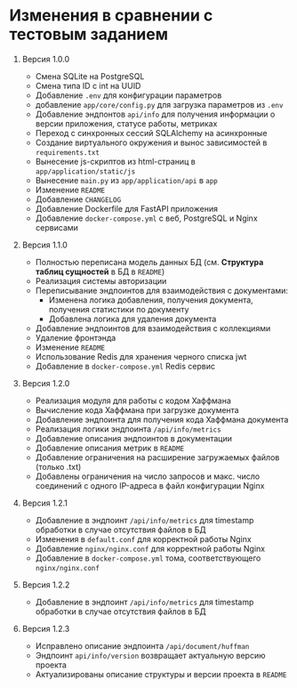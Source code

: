 # Изменения в сравнении с тестовым заданием
1. Версия 1.0.0
    * Смена SQLite на PostgreSQL
    * Смена типа ID с int на UUID
    * Добавление `.env` для конфигурации параметров
    * добавление `app/core/config.py` для загрузка параметров из `.env`
    * Добавление эндпонтов `api/info` для получения информации о версии приложения, статусе работы, метриках
    * Переход с синхронных сессий SQLAlchemy на асинхронные
    * Создание виртуального окружения и вынос зависимостей в `requirements.txt`
    * Вынесение js-скриптов из html-страниц в `app/application/static/js`
    * Вынесение `main.py` из `app/application/api` в `app`
    * Изменение `README`
    * Добавление `CHANGELOG`
    * Добавление Dockerfile для FastAPI приложения
    * Добавление `docker-compose.yml` с веб, PostgreSQL и Nginx сервисами

2. Версия 1.1.0
    * Полностью переписана модель данных БД (см. <b>Структура таблиц сущностей</b> в БД в `README`)
    * Реализация системы авторизации
    * Переписывание эндпоинтов для взаимодействия с документами:
        * Изменена логика добавления, получения документа, получения статистики по документу
        * Добавлена логика для удаления документа
    * Добавление эндпоинтов для взаимодействия с коллекциями
    * Удаление фронтэнда
    * Изменение `README`
    * Использование Redis для хранения черного списка jwt
    * Добавление в `docker-compose.yml` Redis сервис

3. Версия 1.2.0
    * Реализация модуля для работы с кодом Хаффмана
    * Вычисление кода Хаффмана при загрузке документа
    * Добавление эндпоинта для получения кода Хаффмана документа
    * Реализация логики эндпоинта `/api/info/metrics`
    * Добавление описания эндпоинтов в документации
    * Добавление описания метрик в `README`
    * Добавление ограничения на расширение загружаемых файлов (только .txt)
    * Добавлены ограничения на число запросов и макс. число соединений с одного IP-адреса в файл конфигурации Nginx

4. Версия 1.2.1
    * Добавление в эндпоинт `/api/info/metrics` для timestamp обработки в случае отсутствия файлов в БД
    * Изменения в `default.conf` для корректной работы Nginx
    * Добавление `nginx/nginx.conf` для корректной работы Nginx
    * Добавление в `docker-compose.yml` тома, соответствующего `nginx/nginx.conf`

5. Версия 1.2.2
    * Добавление в эндпоинт `/api/info/metrics` для timestamp обработки в случае отсутствия файлов в БД

6. Версия 1.2.3
    * Исправлено описание эндпоинта `/api/document/huffman`
    * Эндпоинт `api/info/version` возвращает актуальную версию проекта
    * Актуализированы описание структуры и версии проекта в `README`